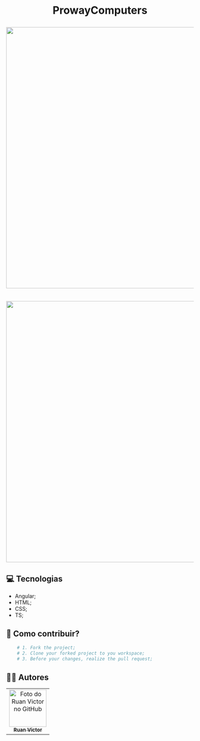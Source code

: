 <h1 align="center">ProwayComputers</p>
<img align="center" src="pagegif1.gif" width="700px">
<br></br>
<img align="center" src="pagegif2.gif" width="700px">

## 💻 Tecnologias

- Angular;
- HTML;
- CSS;
- TS;

## 🤝 Como contribuir?

```bash
    # 1. Fork the project;
    # 2. Clone your forked project to you workspace;
    # 3. Before your changes, realize the pull request;
```

## 👨‍💻 Autores
<table>
  <tr>
    <td align="center">
      <a href="https://github.com/ruanvcg">
        <img src="https://avatars.githubusercontent.com/u/62728646?v=4" width="100px;" alt="Foto do Ruan Victor no GitHub"/><br>
        <sub>
          <b>Ruan Victor</b>
        </sub>
      </a>
    </td>
  </tr>
</table>
